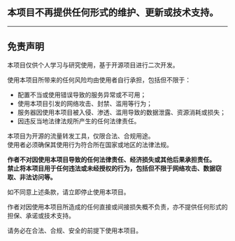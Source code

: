 ## 本项目不再提供任何形式的维护、更新或技术支持。

---
## 免责声明

本项目仅供个人学习与研究使用，基于开源项目进行二次开发。  

使用本项目所带来的任何风险均由使用者自行承担，包括但不限于：  

- 配置不当或使用错误导致的服务异常或不可用；  
- 使用本项目引发的网络攻击、封禁、滥用等行为；  
- 服务器因使用本项目被入侵、渗透、滥用导致的数据泄露、资源消耗或损失；  
- 因违反当地法律法规所产生的任何法律责任。  

本项目为开源的流量转发工具，仅限合法、合规用途。  
使用者必须确保其使用行为符合所在国家或地区的法律法规。  

**作者不对因使用本项目导致的任何法律责任、经济损失或其他后果承担责任。**  
**禁止将本项目用于任何违法或未经授权的行为，包括但不限于网络攻击、数据窃取、非法访问等。**  

如不同意上述条款，请立即停止使用本项目。  

作者对因使用本项目所造成的任何直接或间接损失概不负责，亦不提供任何形式的担保、承诺或技术支持。  


请务必在合法、合规、安全的前提下使用本项目。  


